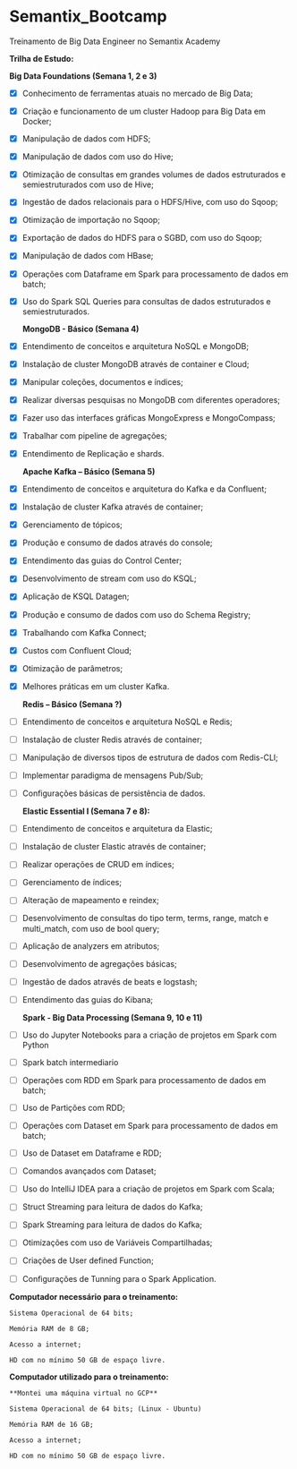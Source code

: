 # Semantix_Bootcamp
 Treinamento de Big Data Engineer no Semantix Academy

   **Trilha de Estudo:**

   **Big Data Foundations (Semana 1, 2 e 3)** 
  
 - [X] Conhecimento de ferramentas atuais no mercado de Big Data;
 - [X] Criação e funcionamento de um cluster Hadoop para Big Data em Docker;
 - [X] Manipulação de dados com HDFS;
 - [X] Manipulação de dados com uso do Hive;
 - [X] Otimização de consultas em grandes volumes de dados estruturados e semiestruturados com uso de Hive;
 - [X] Ingestão de dados relacionais para o HDFS/Hive, com uso do Sqoop;
 - [X] Otimização de importação no Sqoop;
 - [X] Exportação de dados do HDFS para o SGBD, com uso do Sqoop;
 - [X] Manipulação de dados com HBase;
 - [X] Operações com Dataframe em Spark para processamento de dados em batch;
 - [X] Uso do Spark SQL Queries para consultas de dados estruturados e semiestruturados.

   **MongoDB - Básico (Semana 4)**

 - [X] Entendimento de conceitos e arquitetura NoSQL e MongoDB;
 - [X] Instalação de cluster MongoDB através de container e Cloud;
 - [X] Manipular coleções, documentos e índices;
 - [X] Realizar diversas pesquisas no MongoDB com diferentes operadores;
 - [X] Fazer uso das interfaces gráficas MongoExpress e MongoCompass;
 - [X] Trabalhar com pipeline de agregações;
 - [X] Entendimento de Replicação e shards.
 
   **Apache Kafka – Básico (Semana 5)**

 - [X] Entendimento de conceitos e arquitetura do Kafka e da Confluent;
 - [X] Instalação de cluster Kafka através de container;
 - [X] Gerenciamento de tópicos;
 - [X] Produção e consumo de dados através do console;
 - [X] Entendimento das guias do Control Center;
 - [X] Desenvolvimento de stream com uso do KSQL;
 - [X] Aplicação de KSQL Datagen;
 - [X] Produção e consumo de dados com uso do Schema Registry;
 - [X] Trabalhando com Kafka Connect;
 - [X] Custos com Confluent Cloud;
 - [X] Otimização de parâmetros;
 - [X] Melhores práticas em um cluster Kafka.

   **Redis – Básico (Semana ?)**

 - [ ] Entendimento de conceitos e arquitetura NoSQL e Redis;
 - [ ] Instalação de cluster Redis através de container;
 - [ ] Manipulação de diversos tipos de estrutura de dados com Redis-CLI;
 - [ ] Implementar paradigma de mensagens Pub/Sub;
 - [ ] Configurações básicas de persistência de dados.
 
   **Elastic Essential I (Semana 7 e 8):**

 - [ ] Entendimento de conceitos e arquitetura da Elastic;
 - [ ] Instalação de cluster Elastic através de container;
 - [ ] Realizar operações de CRUD em índices;
 - [ ] Gerenciamento de índices;
 - [ ] Alteração de mapeamento e reindex;
 - [ ] Desenvolvimento de consultas do tipo term, terms, range, match e multi_match, com uso de bool query;
 - [ ] Aplicação de analyzers em atributos;
 - [ ] Desenvolvimento de agregações básicas;
 - [ ] Ingestão de dados através de beats e logstash;
 - [ ] Entendimento das guias do Kibana;

   **Spark - Big Data Processing (Semana 9, 10 e 11)**

 - [ ] Uso do Jupyter Notebooks para a criação de projetos em Spark com Python
 - [ ] Spark batch intermediario
 - [ ] Operações com RDD em Spark para processamento de dados em batch;
 - [ ] Uso de Partições com RDD;
 - [ ] Operações com Dataset em Spark para processamento de dados em batch;
 - [ ] Uso de Dataset em Dataframe e RDD;
 - [ ] Comandos avançados com Dataset;
 - [ ] Uso do IntelliJ IDEA para a criação de projetos em Spark com Scala;
 - [ ] Struct Streaming para leitura de dados do Kafka;
 - [ ] Spark Streaming para leitura de dados do Kafka;
 - [ ] Otimizações com uso de Variáveis Compartilhadas;
 - [ ] Criações de User defined Function;
 - [ ] Configurações de Tunning para o Spark Application.

  **Computador necessário para o treinamento:**

    Sistema Operacional de 64 bits;

    Memória RAM de 8 GB;

    Acesso a internet;

    HD com no mínimo 50 GB de espaço livre.

**Computador utilizado para o treinamento:**

    **Montei uma máquina virtual no GCP**

    Sistema Operacional de 64 bits; (Linux - Ubuntu) 

    Memória RAM de 16 GB; 

    Acesso a internet;

    HD com no mínimo 50 GB de espaço livre.